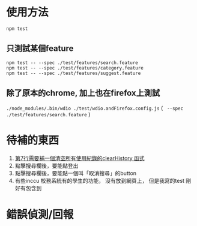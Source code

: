 # 使用方法
`npm test`  
## 只測試某個feature  
`npm test -- --spec ./test/features/search.feature`  
`npm test -- --spec ./test/features/category.feature`  
`npm test -- --spec ./test/features/suggest.feature`  
## 除了原本的chrome, 加上也在firefox上測試
`./node_modules/.bin/wdio ./test/wdio.andFirefox.config.js`  (  ` --spec ./test/features/search.feature`  )

# 待補的東西
1. [第7行需要補一個清空所有使用紀錄的clearHistory 函式](./test/features/step-definitions/suggest-steps.js)
2. 點擊搜尋欄後，要能點登出
3. 點擊搜尋欄後，要能點一個叫「取消搜尋」的button
4. 有些inccu 校務系統有的學生的功能， 沒有放到網頁上， 但是我寫的test 剛好有包含到

# 錯誤偵測/回報
